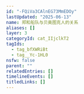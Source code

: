 ```yaml
---
id: "-FQiVa3CAlnEG73MmEDOy"
lastUpdated: "2025-06-13"
name: 郑和船队与贝奥图克人的关系
aliases: []
layer: 3
categoryId: cat_IIjclkT2
tagIds:
  - tag_bfXWRiBt
  - tag__Yc-1HL0
nsfw: false
parent: ""
relatedEntries: []
timelineEvents: []
titledLinks: []
---
```


